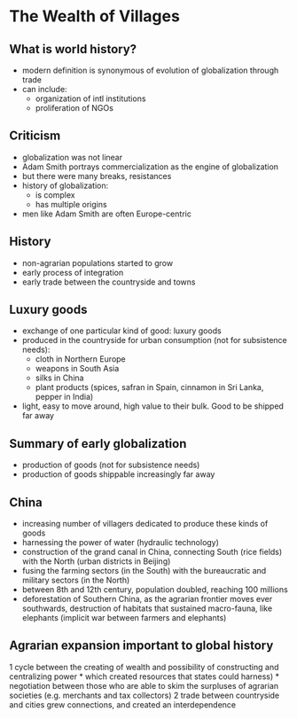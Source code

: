 # The Wealth of Villages

## What is world history?
* modern definition is synonymous of evolution of globalization through trade
* can include:
    * organization of intl institutions
    * proliferation of NGOs

## Criticism
* globalization was not linear
* Adam Smith portrays commercialization as the engine of globalization
* but there were many breaks, resistances
* history of globalization:
    * is complex
    * has multiple origins
* men like Adam Smith are often Europe-centric

## History
* non-agrarian populations started to grow
* early process of integration
* early trade between the countryside and towns

## Luxury goods
* exchange of one particular kind of good: luxury goods
* produced in the countryside for urban consumption (not for subsistence needs):
    * cloth in Northern Europe
    * weapons in South Asia
    * silks in China
    * plant products (spices, safran in Spain, cinnamon in Sri Lanka, pepper in India)
* light, easy to move around, high value to their bulk. Good to be shipped far away 

## Summary of early globalization
* production of goods (not for subsistence needs)
* production of goods shippable increasingly far away

## China
* increasing number of villagers dedicated to produce these kinds of goods
* harnessing the power of water (hydraulic technology)
* construction of the grand canal in China, connecting South (rice fields) with the North (urban districts in Beijing)
* fusing the farming sectors (in the South) with the bureaucratic and military sectors (in the North)
* between 8th and 12th century, population doubled, reaching 100 millions
* deforestation of Southern China, as the agrarian frontier moves ever southwards, destruction of habitats that sustained macro-fauna, like elephants (implicit war between farmers and elephants)

## Agrarian expansion important to global history
1 cycle between the creating of wealth and possibility of constructing and centralizing power 
    * which created resources that states could harness)
    * negotiation between those who are able to skim the surpluses of agrarian societies (e.g. merchants and tax collectors)
2 trade between countryside and cities grew connections, and created an interdependence
